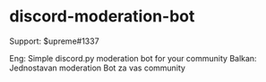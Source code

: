 # discord-moderation-bot

Support: $upreme#1337

Eng: Simple discord.py moderation bot for your community
Balkan: Jednostavan moderation Bot za vas community
